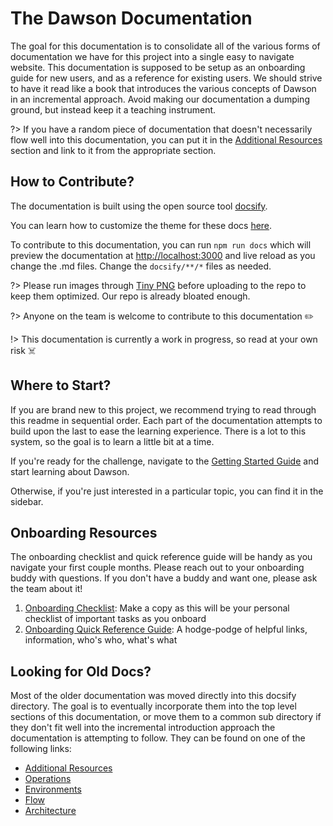# The Dawson Documentation

The goal for this documentation is to consolidate all of the various forms of documentation we have for this project into a single easy to navigate website. This documentation is supposed to be setup as an onboarding guide for new users, and as a reference for existing users.  We should strive to have it read like a book that introduces the various concepts of Dawson in an incremental approach.  Avoid making our documentation a dumping ground, but instead keep it a teaching instrument.

?> If you have a random piece of documentation that doesn't necessarily flow well into this documentation, you can put it in the [Additional Resources](/additional-resources/README) section and link to it from the appropriate section.

## How to Contribute?

The documentation is built using the open source tool [docsify](https://docsify.js.org/).

You can learn how to customize the theme for these docs [here](https://jhildenbiddle.github.io/docsify-themeable/#/customization?id=sidebar).

To contribute to this documentation, you can run `npm run docs` which will preview the documentation at [http://localhost:3000](http://localhost:3000) and live reload as you change the .md files.  Change the `docsify/**/*` files as needed.

?> Please run images through [Tiny PNG](https://tinypng.com/) before uploading to the repo to keep them optimized. Our repo is already bloated enough.

?> Anyone on the team is welcome to contribute to this documentation ✏️

!> This documentation is currently a work in progress, so read at your own risk ☠️

## Where to Start?

If you are brand new to this project, we recommend trying to read through this readme in sequential order.  Each part of the documentation attempts to build upon the last to ease the learning experience.  There is a lot to this system, so the goal is to learn a little bit at a time.

If you're ready for the challenge, navigate to the [Getting Started Guide](/getting-started) and start learning about Dawson.

Otherwise, if you're just interested in a particular topic, you can find it in the sidebar.

## Onboarding Resources

The onboarding checklist and quick reference guide will be handy as you navigate your first couple months. Please reach out to your onboarding buddy with questions. If you don't have a buddy and want one, please ask the team about it!

1. [Onboarding Checklist](https://docs.google.com/document/d/12twlx5nLG6B4R6ds96wh_gZ6wR5Y_PGjsmSeP98V6o0): Make a copy as this will be your personal checklist of important tasks as you onboard
2. [Onboarding Quick Reference Guide](https://docs.google.com/document/d/1ObraR8X5YUzR1GIwsm903EhS7-AQbpy90--5aAWysKU): A hodge-podge of helpful links, information, who's who, what's what

## Looking for Old Docs?

Most of the older documentation was moved directly into this docsify directory.  The goal is to eventually incorporate them into the top level sections of this documentation, or move them to a common sub directory if they don't fit well into the incremental introduction approach the documentation is attempting to follow. They can be found on one of the following links:

- [Additional Resources](/additional-resources/README)
- [Operations](/operations/README)
- [Environments](/environments/README)
- [Flow](/flows/README)
- [Architecture](/architecture/README)
